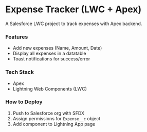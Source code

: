 # Expense Tracker (LWC + Apex)

A Salesforce LWC project to track expenses with Apex backend.  

### Features
- Add new expenses (Name, Amount, Date)
- Display all expenses in a datatable
- Toast notifications for success/error

### Tech Stack
- Apex
- Lightning Web Components (LWC)


### How to Deploy
1. Push to Salesforce org with SFDX
2. Assign permissions for `Expense__c` object
3. Add component to Lightning App page